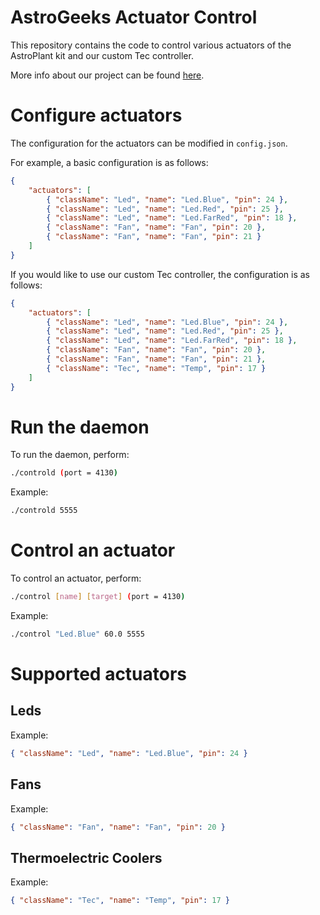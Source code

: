 # AstroGeeks Actuator Control
This repository contains the code to control various actuators of the AstroPlant kit and our custom Tec controller.

More info about our project can be found [here](http://astrogeeksgent.wordpress.com).

# Configure actuators
The configuration for the actuators can be modified in `config.json`.

For example, a basic configuration is as follows:
```json
{
    "actuators": [
        { "className": "Led", "name": "Led.Blue", "pin": 24 },
        { "className": "Led", "name": "Led.Red", "pin": 25 },
        { "className": "Led", "name": "Led.FarRed", "pin": 18 },
        { "className": "Fan", "name": "Fan", "pin": 20 },
        { "className": "Fan", "name": "Fan", "pin": 21 }
    ]
}
```
If you would like to use our custom Tec controller, the configuration is as follows:
```json
{
    "actuators": [
        { "className": "Led", "name": "Led.Blue", "pin": 24 },
        { "className": "Led", "name": "Led.Red", "pin": 25 },
        { "className": "Led", "name": "Led.FarRed", "pin": 18 },
        { "className": "Fan", "name": "Fan", "pin": 20 },
        { "className": "Fan", "name": "Fan", "pin": 21 },
        { "className": "Tec", "name": "Temp", "pin": 17 }
    ]
}
```

# Run the daemon
To run the daemon, perform:
```bash
./controld (port = 4130)
```
Example:
```bash
./controld 5555
```

# Control an actuator
To control an actuator, perform:
```bash
./control [name] [target] (port = 4130)
```
Example:
```bash
./control "Led.Blue" 60.0 5555
```


# Supported actuators

## Leds
Example:
```json
{ "className": "Led", "name": "Led.Blue", "pin": 24 }
```

## Fans
Example:
```json
{ "className": "Fan", "name": "Fan", "pin": 20 }
```

## Thermoelectric Coolers
Example:
```json
{ "className": "Tec", "name": "Temp", "pin": 17 }
```

